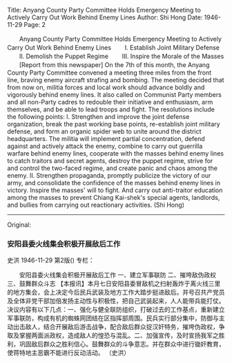 Title: Anyang County Party Committee Holds Emergency Meeting to Actively Carry Out Work Behind Enemy Lines
Author: Shi Hong
Date: 1946-11-29
Page: 2

　　Anyang County Party Committee Holds Emergency Meeting to Actively Carry Out Work Behind Enemy Lines
　　I. Establish Joint Military Defense
　　II. Demolish the Puppet Regime
　　III. Inspire the Morale of the Masses
　　[Report from this newspaper] On the 7th of this month, the Anyang County Party Committee convened a meeting three miles from the front line, braving enemy aircraft strafing and bombing. The meeting decided that from now on, militia forces and local work should advance boldly and vigorously behind enemy lines. It also called on Communist Party members and all non-Party cadres to redouble their initiative and enthusiasm, arm themselves, and be able to lead troops and fight. The resolutions include the following points: I. Strengthen and improve the joint defense organization, break the past working base points, re-establish joint military defense, and form an organic spider web to unite around the district headquarters. The militia will implement partial concentration, defend against and actively attack the enemy, combine to carry out guerrilla warfare behind enemy lines, cooperate with the masses behind enemy lines to catch traitors and secret agents, destroy the puppet regime, strive for and control the two-faced regime, and create panic and chaos among the enemy. II. Strengthen propaganda, promptly publicize the victory of our army, and consolidate the confidence of the masses behind enemy lines in victory. Inspire the masses' will to fight. And carry out anti-traitor education among the masses to prevent Chiang Kai-shek's special agents, landlords, and bullies from carrying out reactionary activities. (Shi Hong)



<hr /> 

Original: 


### 安阳县委火线集会积极开展敌后工作
史洪
1946-11-29
第2版()
专栏：

　　安阳县委火线集会积极开展敌后工作
    一、建立军事联防
    二、摧垮敌伪政权
    三、鼓舞群众斗志
    【本报讯】本月七日安阳县委冒敌机之扫射轰炸于离火线三里的地方集会，会上决定今后民兵武装及地方工作大踏步挺进敌后。并号召共产党员及全体非党干部加倍发扬主动性与积极性，把自己武装起来，人人能带兵能打仗。决议内容有以下几点：一、强化与健全联防组织，打破过去的工作基点，重新建立军事联防，构成有机的蜘蛛网团结在区指挥部周围。民兵实行部分集中，防御与主动出击敌人，结合开展敌后游击战争，配合敌后群众捉汉奸特务，摧垮伪政权，争取及掌握两面派政权，造成敌人的惶恐与混乱。二、加强宣传，及时宣扬我军之胜利，巩固敌后群众之胜利信心。鼓舞群众的斗争意志。并在群众中进行锄奸教育，使蒋特地主恶霸不能进行反动活动。        （史洪）
